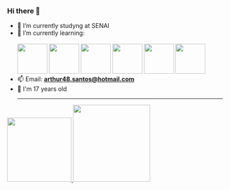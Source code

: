 ### Hi there 👋
- 🔭 I’m currently studyng at SENAI
- 🌱 I’m currently learning:
  <br><br>
  <img style="width: 70px" src="https://cdn.jsdelivr.net/gh/devicons/devicon/icons/css3/css3-original-wordmark.svg"/> <img style="width: 70px" src="https://cdn.jsdelivr.net/gh/devicons/devicon/icons/html5/html5-original-wordmark.svg"/> <img style="width: 70px" src="https://cdn.jsdelivr.net/gh/devicons/devicon/icons/javascript/javascript-original.svg"/> <img style="width: 70px" src="https://cdn.jsdelivr.net/gh/devicons/devicon/icons/python/python-original.svg"/> <img style="width: 70px" src="https://cdn.jsdelivr.net/gh/devicons/devicon@latest/icons/java/java-original.svg" /> <img style="width:70px" src="https://cdn.jsdelivr.net/gh/devicons/devicon@latest/icons/django/django-plain.svg" />
- 📫 Email: **arthur48.santos@hotmail.com**
- 👨 I'm 17 years old
  <hr>
  <div>
<a href="https://github.com/ArthurR17">
<img loading="lazy" height="150em" src="https://github-readme-stats.vercel.app/api/top-langs/?username=ArthurR17&layout=compact&langs_count=5&theme=dracula"/>
<img loading="lazy" height="180em" src="https://github-readme-stats.vercel.app/api?username=ArthuR17&show_icons=true&theme=dracula&include_all_commits=false&count_private=true"/>
</div>
          


<!--
**ArthurR17/ArthurR17** is a ✨ _special_ ✨ repository because its `README.md` (this file) appears on your GitHub profile.

Here are some ideas to get you started:

- 🔭 I’m currently working on ...
- 🌱 I’m currently learning ...
- 👯 I’m looking to collaborate on ...
- 🤔 I’m looking for help with ...
- 💬 Ask me about ...
- 📫 How to reach me: ...
- ⚡ Fun fact: ...
-->
